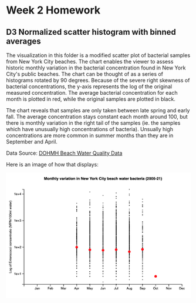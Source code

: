 
Week 2 Homework
===============

D3 Normalized scatter histogram with binned averages
---------------------

The visualization in this folder is a modified scatter plot of bacterial
samples from New York City beaches. The chart enables the viewer to assess historic
monthly variation in the bacterial concentration found in New York City's
public beaches. The chart can be thought of as a series of histograms rotated by
90 degrees. Because of the severe right skewness of bacterial concentrations,
the y-axis represents the log of the original measured concentration. The
average bacterial concentration for each month is plotted in red, while the
original samples are plotted in black.

The chart reveals that samples are only taken between late spring and early
fall. The average concentration stays constant each month around 100, but there
is monthly variation in the right tail of the samples (ie. the samples which have
unusually high concentrations of bacteria). Unsually high concentrations are
more common in summer months than they are in September and April.

Data Source: [DOHMH Beach Water Quality Data](https://data.cityofnewyork.us/Health/DOHMH-Beach-Water-Quality-Data/2xir-kwzz/data)

Here is an image of how that displays:

![final_scatter](scatter_plot.png "Scatter histogram")
